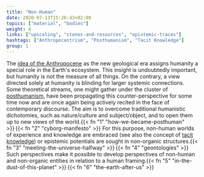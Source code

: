 ```yaml
---
title: "Non-Human"
date: 2020-07-13T15:26:43+02:00
topics: ["material", "bodies"]
weight: 4
links: ["upscaling", "stones-and-resources", "epistemic-traces"]
hashtags: ["Anthropocentrism", "Posthumanism", "Tacit Knowledge"]
group: 1
---
```


The [idea of the Anthropocene](https://www.hkw.de/en/programm/themen/das_anthropozaen_am_hkw/das_anthropozaen_am_hkw_start.php) as the new geological era assigns humanity a special role in the Earth's ecosystem. This insight is undoubtedly important, but humanity is not the measure of all things. On the contrary, a view directed solely at humanity is blinding for larger systemic connections. Some theoretical streams, one might gather under the cluster of [posthumanism](https://www.bloomsbury.com/uk/posthuman-glossary-9781350030244/), have been propagating this counter-perspective for some time now and are once again being actively recited in the face of contemporary discourse. The aim is to overcome traditional humanistic dichotomies, such as nature/culture and subject/object, and to open them up to new views of the world.{{< fn "1" "how-we-became-posthuman" >}}&#8239;{{< fn "2" "cyborg-manifesto" >}} For this purpose, non-human worlds of experience and knowledge are embraced (see also the concept of [tacit knowledge](https://en.wikipedia.org/wiki/Tacit_knowledge)) or epistemic potentials are sought in non-organic structures.{{< fn "3" "meeting-the-universe-halfway" >}}&#8239;{{< fn "4" "geontologies" >}} Such perspectives make it possible to develop perspectives of non-human and non-organic entities in relation to a human framing.{{< fn "5" "in-the-dust-of-this-planet" >}}&#8239;{{< fn "6" "the-earth-after-us" >}}
